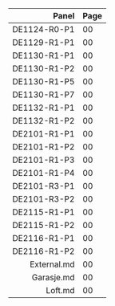 |     Panel    | Page |
|-------------:|:-----|
| DE1124-R0-P1 |  00  |
| DE1129-R1-P1 |  00  |
| DE1130-R1-P1 |  00  |
| DE1130-R1-P2 |  00  |
| DE1130-R1-P5 |  00  |
| DE1130-R1-P7 |  00  |
| DE1132-R1-P1 |  00  |
| DE1132-R1-P2 |  00  |
| DE2101-R1-P1 |  00  |
| DE2101-R1-P2 |  00  | 
| DE2101-R1-P3 |  00  |
| DE2101-R1-P4 |  00  |
| DE2101-R3-P1 |  00  |
| DE2101-R3-P2 |  00  |
| DE2115-R1-P1 |  00  |
| DE2115-R1-P2 |  00  |
| DE2116-R1-P1 |  00  |
| DE2116-R1-P2 |  00  |
| External.md  |  00  |
| Garasje.md   |  00  |
| Loft.md      |  00  |

